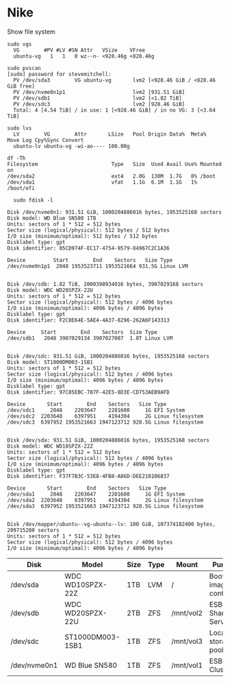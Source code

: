 # Nike

Show file system

```shell
sudo vgs
  VG        #PV #LV #SN Attr   VSize    VFree
  ubuntu-vg   1   1   0 wz--n- <928.46g <828.46g
  
sudo pvscan
[sudo] password for stevemitchell:
  PV /dev/sda3        VG ubuntu-vg       lvm2 [<928.46 GiB / <828.46 GiB free]
  PV /dev/nvme0n1p1                      lvm2 [931.51 GiB]
  PV /dev/sdb1                           lvm2 [<1.82 TiB]
  PV /dev/sdc3                           lvm2 [928.46 GiB]
  Total: 4 [4.54 TiB] / in use: 1 [<928.46 GiB] / in no VG: 3 [<3.64 TiB]
  
sudo lvs
  LV        VG        Attr       LSize   Pool Origin Data%  Meta%  Move Log Cpy%Sync Convert
  ubuntu-lv ubuntu-vg -wi-ao---- 100.00g
```

```shell
df -Th
Filesystem                        Type   Size  Used Avail Use% Mounted on
/dev/sda2                         ext4   2.0G  130M  1.7G   8% /boot
/dev/sda1                         vfat   1.1G  6.1M  1.1G   1% /boot/efi
```

```shell
  sudo fdisk -l

Disk /dev/nvme0n1: 931.51 GiB, 1000204886016 bytes, 1953525168 sectors
Disk model: WD Blue SN580 1TB
Units: sectors of 1 * 512 = 512 bytes
Sector size (logical/physical): 512 bytes / 512 bytes
I/O size (minimum/optimal): 512 bytes / 512 bytes
Disklabel type: gpt
Disk identifier: 05CD974F-EC17-4754-9579-84967C2C1A36

Device         Start        End    Sectors   Size Type
/dev/nvme0n1p1  2048 1953523711 1953521664 931.5G Linux LVM


Disk /dev/sdb: 1.82 TiB, 2000398934016 bytes, 3907029168 sectors
Disk model: WDC WD20SPZX-22U
Units: sectors of 1 * 512 = 512 bytes
Sector size (logical/physical): 512 bytes / 4096 bytes
I/O size (minimum/optimal): 4096 bytes / 4096 bytes
Disklabel type: gpt
Disk identifier: F2C8E64E-5AE4-4A37-8296-262A6F143313

Device     Start        End    Sectors  Size Type
/dev/sdb1   2048 3907029134 3907027087  1.8T Linux LVM


Disk /dev/sdc: 931.51 GiB, 1000204886016 bytes, 1953525168 sectors
Disk model: ST1000DM003-1SB1
Units: sectors of 1 * 512 = 512 bytes
Sector size (logical/physical): 512 bytes / 4096 bytes
I/O size (minimum/optimal): 4096 bytes / 4096 bytes
Disklabel type: gpt
Disk identifier: 97C85EBC-787F-42E5-8D3E-CD753AEB9AFD

Device       Start        End    Sectors   Size Type
/dev/sdc1     2048    2203647    2201600     1G EFI System
/dev/sdc2  2203648    6397951    4194304     2G Linux filesystem
/dev/sdc3  6397952 1953521663 1947123712 928.5G Linux filesystem


Disk /dev/sda: 931.51 GiB, 1000204886016 bytes, 1953525168 sectors
Disk model: WDC WD10SPZX-22Z
Units: sectors of 1 * 512 = 512 bytes
Sector size (logical/physical): 512 bytes / 4096 bytes
I/O size (minimum/optimal): 4096 bytes / 4096 bytes
Disklabel type: gpt
Disk identifier: F37F7B3C-53E8-4FB8-A86D-DEE210106837

Device       Start        End    Sectors   Size Type
/dev/sda1     2048    2203647    2201600     1G EFI System
/dev/sda2  2203648    6397951    4194304     2G Linux filesystem
/dev/sda3  6397952 1953521663 1947123712 928.5G Linux filesystem


Disk /dev/mapper/ubuntu--vg-ubuntu--lv: 100 GiB, 107374182400 bytes, 209715200 sectors
Units: sectors of 1 * 512 = 512 bytes
Sector size (logical/physical): 512 bytes / 4096 bytes
I/O size (minimum/optimal): 4096 bytes / 4096 bytes
```


| Disk         | Model            | Size | Type | Mount     | Purpose                  |
|--------------|------------------|------|------|-----------|--------------------------|
| /dev/sda     | WDC WD10SPZX-22Z | 1TB  | LVM  | /         | Boot, images, containers |
| /dev/sdb     | WDC WD20SPZX-22U | 2TB  | ZFS  | /mnt/vol2 | ESB - Shared Services    |
| /dev/sdc     | ST1000DM003-1SB1 | 1TB  | ZFS  | /mnt/vol3 | Local storage pool       |
| /dev/nvme0n1 | WD Blue SN580    | 1TB  | ZFS  | /mnt/vol1 | ESB - Dev Cluster        |
